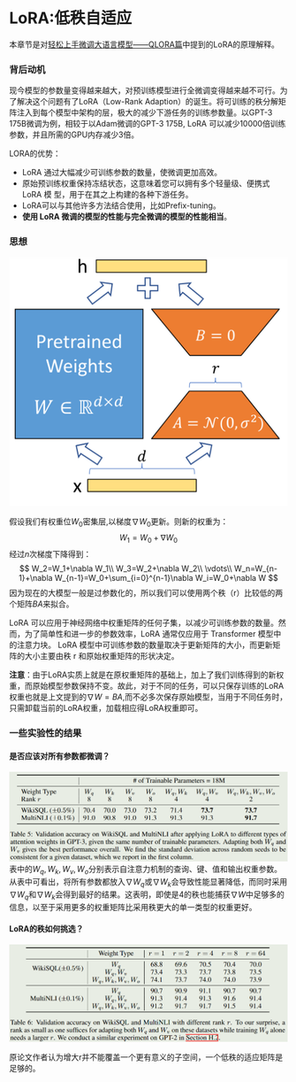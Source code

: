 # LoRA:低秩自适应

本章节是对[轻松上手微调大语言模型——QLORA篇](fine_tuningLLM.md)中提到的LoRA的原理解释。

### 背后动机
现今模型的参数量变得越来越大，对预训练模型进行全微调变得越来越不可行。为了解决这个问题有了LoRA（Low-Rank Adaption）的诞生。将可训练的秩分解矩阵注入到每个模型中架构的层，极大的减少下游任务的训练参数量。以GPT-3 175B微调为例，相较于以Adam微调的GPT-3 175B, LoRA 可以减少10000倍训练参数，并且所需的GPU内存减少3倍。

LORA的优势：

+ LoRA 通过大幅减少可训练参数的数量，使微调更加高效。
+ 原始预训练权重保持冻结状态，这意味着您可以拥有多个轻量级、便携式 LoRA 模 型，用于在其之上构建的各种下游任务。
+ LoRA可以与其他许多方法结合使用，比如Prefix-tuning。
+ **使用 LoRA 微调的模型的性能与完全微调的模型的性能相当**。

### 思想
![](picture\Lora.png)

假设我们有权重位$W_0$密集层,以梯度$\nabla W_0$更新。则新的权重为：
$$
W_1=W_0+\nabla W_0
$$
经过$n$次梯度下降得到：
$$
W_2=W_1+\nabla W_1\\
W_3=W_2+\nabla W_2\\
\vdots\\
W_n=W_{n-1}+\nabla W_{n-1}=W_0+\sum_{i=0}^{n-1}\nabla W_i=W_0+\nabla W
$$
因为现在的大模型一般是过参数化的，所以我们可以使用两个秩（r）比较低的两个矩阵$BA$来拟合。

LoRA 可以应用于神经网络中权重矩阵的任何子集，以减少可训练参数的数量。然而，为了简单性和进一步的参数效率，LoRA 通常仅应用于 Transformer 模型中的注意力块。 LoRA 模型中可训练参数的数量取决于更新矩阵的大小，而更新矩阵的大小主要由秩 r 和原始权重矩阵的形状决定。

**注意**：由于LoRA实质上就是在原权重矩阵的基础上，加上了我们训练得到的新权重，而原始模型参数保持不变。故此，对于不同的任务，可以只保存训练的LoRA权重也就是上文提到的$\nabla W=BA$,而不必多次保存原始模型，当用于不同任务时，只需卸载当前的LoRA权重，加载相应得LoRA权重即可。


### 一些实验性的结果

#### 是否应该对所有参数都微调？
![](picture/lora_experience.png)
表中的$W_q,W_k,W_v,W_o$分别表示自注意力机制的查询、键、值和输出权重参数。
从表中可看出，将所有参数都放入$\nabla W_q$或$\nabla W_k$会导致性能显著降低，而同时采用$\nabla W_q$和$\nabla W_k$会得到最好的结果。这表明，即使是4的秩也能捕获$\nabla W$中足够多的信息，以至于采用更多的权重矩阵比采用秩更大的单一类型的权重更好。

#### LoRA的秩如何挑选？
![](picture/lora_experience02.png)

原论文作者认为增大r并不能覆盖一个更有意义的子空间，一个低秩的适应矩阵是足够的。